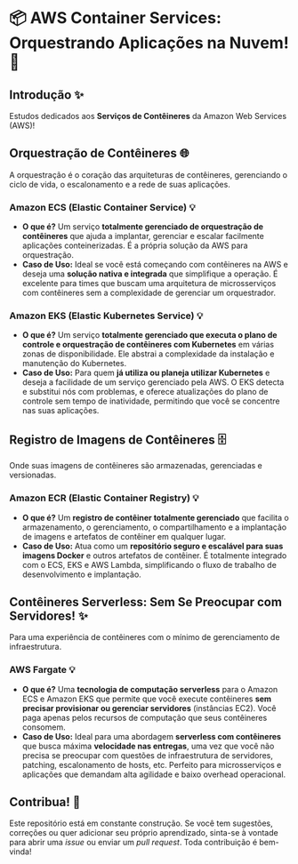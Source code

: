 # 📦 AWS Container Services: Orquestrando Aplicações na Nuvem! 🚀


## Introdução ✨

Estudos dedicados aos **Serviços de Contêineres** da Amazon Web Services (AWS)! 

## Orquestração de Contêineres 🌐

A orquestração é o coração das arquiteturas de contêineres, gerenciando o ciclo de vida, o escalonamento e a rede de suas aplicações.

### Amazon ECS (Elastic Container Service) 💡

* **O que é?** Um serviço **totalmente gerenciado de orquestração de contêineres** que ajuda a implantar, gerenciar e escalar facilmente aplicações conteinerizadas. É a própria solução da AWS para orquestração.
* **Caso de Uso:** Ideal se você está começando com contêineres na AWS e deseja uma **solução nativa e integrada** que simplifique a operação. É excelente para times que buscam uma arquitetura de microsserviços com contêineres sem a complexidade de gerenciar um orquestrador.

### Amazon EKS (Elastic Kubernetes Service) 💡

* **O que é?** Um serviço **totalmente gerenciado que executa o plano de controle e orquestração de contêineres com Kubernetes** em várias zonas de disponibilidade. Ele abstrai a complexidade da instalação e manutenção do Kubernetes.
* **Caso de Uso:** Para quem **já utiliza ou planeja utilizar Kubernetes** e deseja a facilidade de um serviço gerenciado pela AWS. O EKS detecta e substitui nós com problemas, e oferece atualizações do plano de controle sem tempo de inatividade, permitindo que você se concentre nas suas aplicações.



## Registro de Imagens de Contêineres 🗄️

Onde suas imagens de contêineres são armazenadas, gerenciadas e versionadas.

### Amazon ECR (Elastic Container Registry) 💡

* **O que é?** Um **registro de contêiner totalmente gerenciado** que facilita o armazenamento, o gerenciamento, o compartilhamento e a implantação de imagens e artefatos de contêiner em qualquer lugar.
* **Caso de Uso:** Atua como um **repositório seguro e escalável para suas imagens Docker** e outros artefatos de contêiner. É totalmente integrado com o ECS, EKS e AWS Lambda, simplificando o fluxo de trabalho de desenvolvimento e implantação.



## Contêineres Serverless: Sem Se Preocupar com Servidores! ✨

Para uma experiência de contêineres com o mínimo de gerenciamento de infraestrutura.

### AWS Fargate 💡

* **O que é?** Uma **tecnologia de computação serverless** para o Amazon ECS e Amazon EKS que permite que você execute contêineres **sem precisar provisionar ou gerenciar servidores** (instâncias EC2). Você paga apenas pelos recursos de computação que seus contêineres consomem.
* **Caso de Uso:** Ideal para uma abordagem **serverless com contêineres** que busca máxima **velocidade nas entregas**, uma vez que você não precisa se preocupar com questões de infraestrutura de servidores, patching, escalonamento de hosts, etc. Perfeito para microsserviços e aplicações que demandam alta agilidade e baixo overhead operacional.



## Contribua! 🤝

Este repositório está em constante construção. Se você tem sugestões, correções ou quer adicionar seu próprio aprendizado, sinta-se à vontade para abrir uma *issue* ou enviar um *pull request*. Toda contribuição é bem-vinda!

